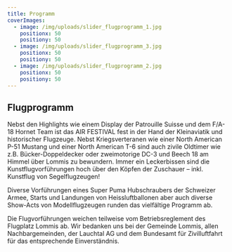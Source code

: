 ```yaml
---
title: Programm
coverImages:
  - image: /img/uploads/slider_flugprogramm_1.jpg
    positionx: 50
    positiony: 50
  - image: /img/uploads/slider_flugprogramm_3.jpg
    positionx: 50
    positiony: 50
  - image: /img/uploads/slider_flugprogramm_2.jpg
    positionx: 50
    positiony: 50
---
```

## **Flugprogramm**

Nebst den Highlights wie einem Display der Patrouille Suisse und dem F/A-18
Hornet Team ist das AIR FESTIVAL fest in der Hand der Kleinaviatik und
historischer Flugzeuge. Nebst Kriegsverteranen wie einer North American P-51
Mustang und einer North American T-6 sind auch zivile Oldtimer wie z.B.
Bücker-Doppeldecker oder zweimotorige DC-3 und Beech 18 am Himmel über Lommis
zu bewundern. Immer ein Leckerbissen sind die Kunstflugvorführungen hoch über
den Köpfen der Zuschauer – inkl. Kunstflug von Segelflugzeugen!

Diverse Vorführungen eines Super Puma Hubschraubers der Schweizer Armee,
Starts und Landungen von Heissluftballonen aber auch diverse Show-Acts von
Modellflugzeugen runden das vielfältige Programm ab.

Die Flugvorführungen weichen teilweise vom Betriebsreglement des Flugplatz Lommis ab. Wir bedanken uns bei der Gemeinde Lommis, allen Nachbargemeinden, der Lauchtal AG und dem Bundesamt für Zivilluftfahrt für das entsprechende Einverständnis.
